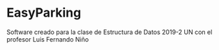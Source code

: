 # EasyParking
Software creado para la clase de Estructura de Datos 2019-2 UN con el profesor Luis Fernando Niño
